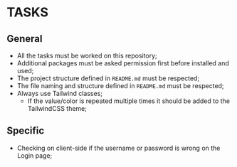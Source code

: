 # TASKS

## General

-   All the tasks must be worked on this repository;
-   Additional packages must be asked permission first before installed and used;
-   The project structure defined in `README.md` must be respected;
-   The file naming and structure defined in `README.md` must be respected;
-   Always use Tailwind classes;
    -   If the value/color is repeated multiple times it should be added to the TailwindCSS theme;

## Specific

-   Checking on client-side if the username or password is wrong on the Login page;
